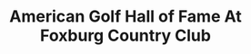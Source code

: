 ---
layout: repo
title: "American Golf Hall of Fame At Foxburg Country Club"
id: 13990
permalink: repos/13990/
---